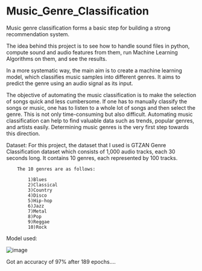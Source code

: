 # Music_Genre_Classification

Music genre classification forms a basic step for building a strong recommendation system.

The idea behind this project is to see how to handle sound files in python, compute sound and audio features from them, run Machine Learning Algorithms on them, and see the results.

In a more systematic way, the main aim is to create a machine learning model, which classifies music samples into different genres. It aims to predict the genre using an audio signal as its input.

The objective of automating the music classification is to make the selection of songs quick and less cumbersome. If one has to manually classify the songs or music, one has to listen to a whole lot of songs and then select the genre. This is not only time-consuming but also difficult. Automating music classification can help to find valuable data such as trends, popular genres, and artists easily. Determining music genres is the very first step towards this direction.

Dataset:
  For this project, the dataset that I used is GTZAN Genre Classification dataset which consists of 1,000 audio tracks, each 30 seconds long. It contains 10 genres, each represented by 100 tracks.

        The 10 genres are as follows:

            1)Blues
            2)Classical
            3)Country
            4)Disco
            5)Hip-hop
            6)Jazz
            7)Metal
            8)Pop
            9)Reggae
            10)Rock
 
Model used:


![image](https://user-images.githubusercontent.com/72970324/212826527-2abc8a80-d420-4a07-bf9a-1dc14714c76a.png)

Got an accuracy of 97% after 189 epochs....


